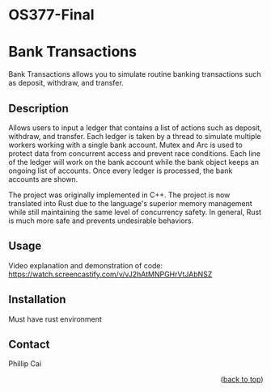 # OS377-Final

# Bank Transactions

Bank Transactions allows you to simulate routine banking transactions such as deposit, withdraw, and transfer.

## Description

Allows users to input a ledger that contains a list of actions such as deposit, withdraw, and transfer. Each ledger is taken
by a thread to simulate multiple workers working with a single bank account. Mutex and Arc is used to protect data from
concurrent access and prevent race conditions. Each line of the ledger will work on the bank account while the bank
object keeps an ongoing list of accounts. Once every ledger is processed, the bank accounts are shown.

The project was originally implemented in C++. The project is now translated into Rust due to the language's 
superior memory management while still maintaining the same level of concurrency safety. In general,
Rust is much more safe and prevents undesirable behaviors.

## Usage

Video explanation and demonstration of code:
https://watch.screencastify.com/v/vJ2hAtMNPGHrVtJAbNSZ

## Installation

Must have rust environment

## Contact

Phillip Cai

<p align="right">(<a href="#readme-top">back to top</a>)</p>
